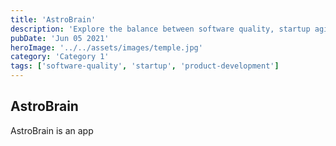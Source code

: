 ```yaml
---
title: 'AstroBrain'
description: 'Explore the balance between software quality, startup agility, and product development.'
pubDate: 'Jun 05 2021'
heroImage: '../../assets/images/temple.jpg'
category: 'Category 1'
tags: ['software-quality', 'startup', 'product-development']
---
```


## AstroBrain

AstroBrain is an app
